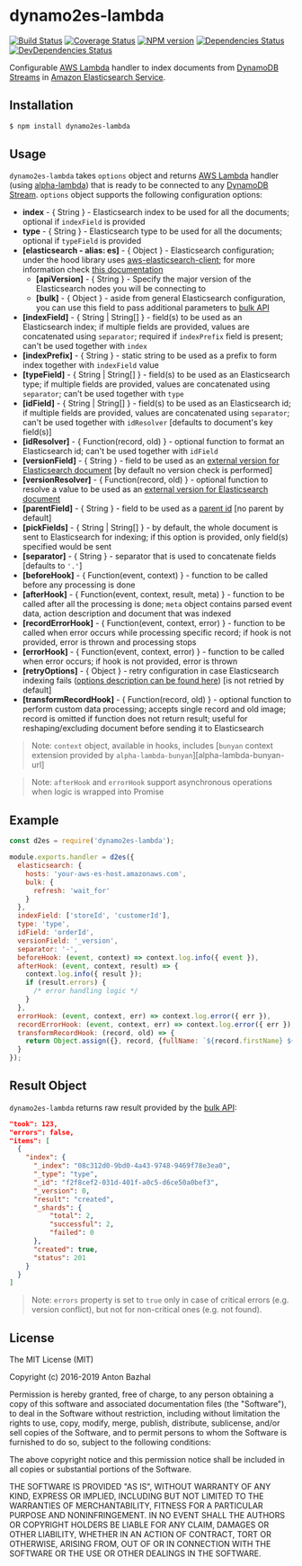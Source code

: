 # dynamo2es-lambda

[![Build Status][ci-image]][ci-url]
[![Coverage Status][coverage-image]][coverage-url]
[![NPM version][npm-image]][npm-url]
[![Dependencies Status][dependencies-image]][dependencies-url]
[![DevDependencies Status][devdependencies-image]][devdependencies-url]

Configurable [AWS Lambda][aws-lambda-url] handler to index documents from [DynamoDB Streams][dynamodb-streams-url] in [Amazon Elasticsearch Service][aws-elasticsearch-url].

## Installation

```bash
$ npm install dynamo2es-lambda
```

## Usage

`dynamo2es-lambda` takes `options` object and returns [AWS Lambda][aws-lambda-url] handler (using [alpha-lambda][alpha-lambda-url]) that is ready to be connected to any [DynamoDB Stream][dynamodb-streams-url]. `options` object supports the following configuration options:

- **index** - { String } - Elasticsearch index to be used for all the documents; optional if `indexField` is provided
- **type** - { String } - Elasticsearch type to be used for all the documents; optional if `typeField` is provided
- **[elasticsearch - alias: es]** - { Object } - Elasticsearch configuration; under the hood library uses [aws-elasticsearch-client][aws-elasticsearch-client-url]; for more information check [this documentation][aws-elasticsearch-client-url]
  - **[apiVersion]** - { String } - Specify the major version of the Elasticsearch nodes you will be connecting to
  - **[bulk]** - { Object } - aside from general Elasticsearch configuration, you can use this field to pass additional parameters to [bulk API][bulk-api-url]
- **[indexField]** - { String | String[] } - field(s) to be used as an Elasticsearch index; if multiple fields are provided, values are concatenated using `separator`; required if `indexPrefix` field is present; can't be used together with `index`
- **[indexPrefix]** - { String } - static string to be used as a prefix to form index together with `indexField` value
- **[typeField]** - { String | String[] } - field(s) to be used as an Elasticsearch type; if multiple fields are provided, values are concatenated using `separator`; can't be used together with `type`
- **[idField]** - { String | String[] } - field(s) to be used as an Elasticsearch id; if multiple fields are provided, values are concatenated using `separator`; can't be used together with `idResolver` [defaults to document's key field(s)]
- **[idResolver]** - { Function(record, old) } - optional function to format an Elasticsearch id; can't be used together with `idField`
- **[versionField]** - { String } - field to be used as an [external version for Elasticsearch document][elasticsearch-versioning-url] [by default no version check is performed]
- **[versionResolver]** - { Function(record, old) } - optional function to resolve a value to be used as an [external version for Elasticsearch document][elasticsearch-versioning-url]
- **[parentField]** - { String } - field to be used as a [parent id][elasticsearch-parent-child-url] [no parent by default]
- **[pickFields]** - { String | String[] } - by default, the whole document is sent to Elasticsearch for indexing; if this option is provided, only field(s) specified would be sent
- **[separator]** - { String } - separator that is used to concatenate fields [defaults to `'.'`]
- **[beforeHook]** - { Function(event, context) } - function to be called before any processing is done
- **[afterHook]** - { Function(event, context, result, meta) } - function to be called after all the processing is done; `meta` object contains parsed event data, action description and document that was indexed
- **[recordErrorHook]** - { Function(event, context, error) } - function to be called when error occurs while processing specific record; if hook is not provided, error is thrown and processing stops
- **[errorHook]** - { Function(event, context, error) } - function to be called when error occurs; if hook is not provided, error is thrown
- **[retryOptions]** - { Object } - retry configuration in case Elasticsearch indexing fails ([options description can be found here][promise-retry-url]) [is not retried by default]
- **[transformRecordHook]** - { Function(record, old) } - optional function to perform custom data processing; accepts single record and old image; record is omitted if function does not return result; useful for reshaping/excluding document before sending it to Elasticsearch

> Note: `context` object, available in hooks, includes [`bunyan` context extension provided by `alpha-lambda-bunyan`][alpha-lambda-bunyan-url]

> Note: `afterHook` and `errorHook` support asynchronous operations when logic is wrapped into Promise

## Example

```js
const d2es = require('dynamo2es-lambda');

module.exports.handler = d2es({
  elasticsearch: {
    hosts: 'your-aws-es-host.amazonaws.com',
    bulk: {
      refresh: 'wait_for'
    }
  },
  indexField: ['storeId', 'customerId'],
  type: 'type',
  idField: 'orderId',
  versionField: '_version',
  separator: '-',
  beforeHook: (event, context) => context.log.info({ event }),
  afterHook: (event, context, result) => {
    context.log.info({ result });
    if (result.errors) {
      /* error handling logic */
    }
  },
  errorHook: (event, context, err) => context.log.error({ err }),
  recordErrorHook: (event, context, err) => context.log.error({ err }),
  transformRecordHook: (record, old) => {
    return Object.assign({}, record, {fullName: `${record.firstName} ${record.lastName}`});
  }
});
```

## Result Object

`dynamo2es-lambda` returns raw result provided by the [bulk API][bulk-api-url]:

```json
"took": 123,
"errors": false,
"items": [
  {
    "index": {
      "_index": "08c312d0-9bd0-4a43-9748-9469f78e3ea0",
      "_type": "type",
      "_id": "f2f8cef2-031d-401f-a0c5-d6ce50a0bef3",
      "_version": 0,
      "result": "created",
      "_shards": {
          "total": 2,
          "successful": 2,
          "failed": 0
      },
      "created": true,
      "status": 201
    }
  }
]
```

> Note: `errors` property is set to `true` only in case of critical errors (e.g. version conflict), but not for non-critical ones (e.g. not found).

## License

The MIT License (MIT)

Copyright (c) 2016-2019 Anton Bazhal

Permission is hereby granted, free of charge, to any person obtaining a copy of this software and associated documentation files (the "Software"), to deal in the Software without restriction, including without limitation the rights to use, copy, modify, merge, publish, distribute, sublicense, and/or sell copies of the Software, and to permit persons to whom the Software is furnished to do so, subject to the following conditions:

The above copyright notice and this permission notice shall be included in all copies or substantial portions of the Software.

THE SOFTWARE IS PROVIDED "AS IS", WITHOUT WARRANTY OF ANY KIND, EXPRESS OR IMPLIED, INCLUDING BUT NOT LIMITED TO THE WARRANTIES OF MERCHANTABILITY, FITNESS FOR A PARTICULAR PURPOSE AND NONINFRINGEMENT. IN NO EVENT SHALL THE AUTHORS OR COPYRIGHT HOLDERS BE LIABLE FOR ANY CLAIM, DAMAGES OR OTHER LIABILITY, WHETHER IN AN ACTION OF CONTRACT, TORT OR OTHERWISE, ARISING FROM, OUT OF OR IN CONNECTION WITH THE SOFTWARE OR THE USE OR OTHER DEALINGS IN THE SOFTWARE.

[alpha-lambda-bunyan-url-url]: https://www.npmjs.com/package/alpha-lambda-bunyan
[alpha-lambda-url]: https://www.npmjs.com/package/alpha-lambda
[aws-elasticsearch-client-url]: https://www.npmjs.com/package/aws-elasticsearch-client
[aws-elasticsearch-url]: https://aws.amazon.com/elasticsearch-service/
[aws-lambda-url]: https://aws.amazon.com/lambda/details/
[bulk-api-url]: https://www.elastic.co/guide/en/elasticsearch/client/javascript-api/current/api-reference.html#api-bulk
[ci-image]: https://circleci.com/gh/AntonBazhal/dynamo2es-lambda.svg?style=shield&circle-token=10551f1137392ea7edd52832eccf5b239f5d7535
[ci-url]: https://circleci.com/gh/AntonBazhal/dynamo2es-lambda
[coverage-image]: https://coveralls.io/repos/github/AntonBazhal/dynamo2es-lambda/badge.svg?branch=master
[coverage-url]: https://coveralls.io/github/AntonBazhal/dynamo2es-lambda?branch=master
[dependencies-url]: https://david-dm.org/antonbazhal/dynamo2es-lambda
[dependencies-image]: https://david-dm.org/antonbazhal/dynamo2es-lambda/status.svg
[devdependencies-url]: https://david-dm.org/antonbazhal/dynamo2es-lambda?type=dev
[devdependencies-image]: https://david-dm.org/antonbazhal/dynamo2es-lambda/dev-status.svg
[dynamodb-streams-url]: http://docs.aws.amazon.com/amazondynamodb/latest/developerguide/Streams.html
[elasticsearch-versioning-url]: https://www.elastic.co/blog/elasticsearch-versioning-support
[elasticsearch-parent-child-url]: https://www.elastic.co/guide/en/elasticsearch/guide/current/parent-child.html
[npm-url]: https://www.npmjs.org/package/dynamo2es-lambda
[npm-image]: https://img.shields.io/npm/v/dynamo2es-lambda.svg
[promise-retry-url]: https://www.npmjs.com/package/promise-retry#promiseretryfn-options
